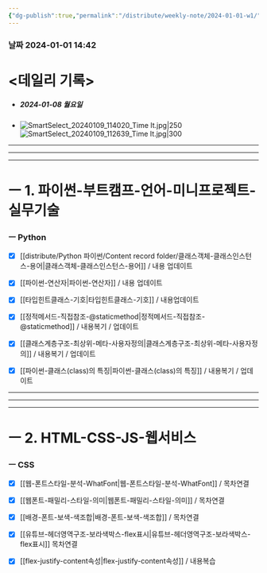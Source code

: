 ```yaml
---
{"dg-publish":true,"permalink":"/distribute/weekly-note/2024-01-01-w1/","tags":["데일리-주간-기록"],"noteIcon":""}
---
```


### 날짜 2024-01-01 14:42

# <데일리 기록> 

- ##### 2024-01-08 월요일
- ![SmartSelect_20240109_114020_Time It.jpg|250](/img/user/%EC%B2%A8%EB%B6%80%ED%8C%8C%EC%9D%BC/SmartSelect_20240109_114020_Time%20It.jpg)
		![SmartSelect_20240109_112639_Time It.jpg|300](/img/user/%EC%B2%A8%EB%B6%80%ED%8C%8C%EC%9D%BC/SmartSelect_20240109_112639_Time%20It.jpg)



----
-----
---
# ㅡ 1. 파이썬-부트캠프-언어-미니프로젝트-실무기술


### ㅡ Python
- [x] [[distribute/Python 파이썬/Content record folder/클래스객체-클래스인스턴스-용어\|클래스객체-클래스인스턴스-용어]] / 내용 업데이트
- [x] [[파이썬-연산자\|파이썬-연산자]] / 내용 업데이트
- [x] [[타입힌트클래스-기호\|타입힌트클래스-기호]] / 내용업데이트
- [x] [[정적메서드-직접참조-@staticmethod\|정적메서드-직접참조-@staticmethod]] / 내용복기 / 업데이트
- [x] [[클래스계층구조-최상위-메타-사용자정의\|클래스계층구조-최상위-메타-사용자정의]] / 내용복기 / 업데이트
- [x] [[파이썬-클래스(class)의 특징\|파이썬-클래스(class)의 특징]] / 내용복기 / 업데이트


------
---
---
# ㅡ 2. HTML-CSS-JS-웹서비스

### ㅡ CSS
- [x] [[웹-폰트스타일-분석-WhatFont\|웹-폰트스타일-분석-WhatFont]] / 목차연결
- [x] [[웹폰트-패밀리-스타일-의미\|웹폰트-패밀리-스타일-의미]] / 목차연결
- [x] [[배경-폰트-보색-색조합\|배경-폰트-보색-색조합]] / 목차연결
- [x] [[유튜브-헤더영역구조-보라색박스-flex표시\|유튜브-헤더영역구조-보라색박스-flex표시]] 목차연결
- [x] [[flex-justify-content속성\|flex-justify-content속성]] / 내용복습

